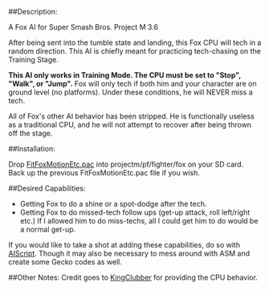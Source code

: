 ##Description:

A Fox AI for Super Smash Bros. Project M 3.6

After being sent into the tumble state and landing, this Fox CPU will tech in a random direction. This AI is chiefly meant for practicing tech-chasing on the Training Stage.

**This AI only works in Training Mode. The CPU must be set to "Stop", "Walk", or "Jump".** Fox will only tech if both him and your character are on ground level (no platforms). Under these conditions, he will NEVER miss a tech.

All of Fox's other AI behavior has been stripped. He is functionally useless as a traditional CPU, and he will not attempt to recover after being thrown off the stage.


##Installation:

Drop [FitFoxMotionEtc.pac](https://github.com/kjohnson0451/Project-M-AI/raw/master/FoxRandomTeching/FitFoxMotionEtc.pac) into projectm/pf/fighter/fox on your SD card. Back up the previous FitFoxMotionEtc.pac file if you wish.


##Desired Capabilities:

- Getting Fox to do a shine or a spot-dodge after the tech.
- Getting Fox to do missed-tech follow ups (get-up attack, roll left/right etc.) If I allowed him to do miss-techs, all I could get him to do would be a normal get-up.

If you would like to take a shot at adding these capabilities, do so with [AIScript](http://forums.kc-mm.com/index.php?topic=62818.0). Though it may also be necessary to mess around with ASM and create some Gecko codes as well.

##Other Notes:
Credit goes to [KingClubber](http://smashboards.com/members/kingclubber.180553/) for providing the CPU behavior.
